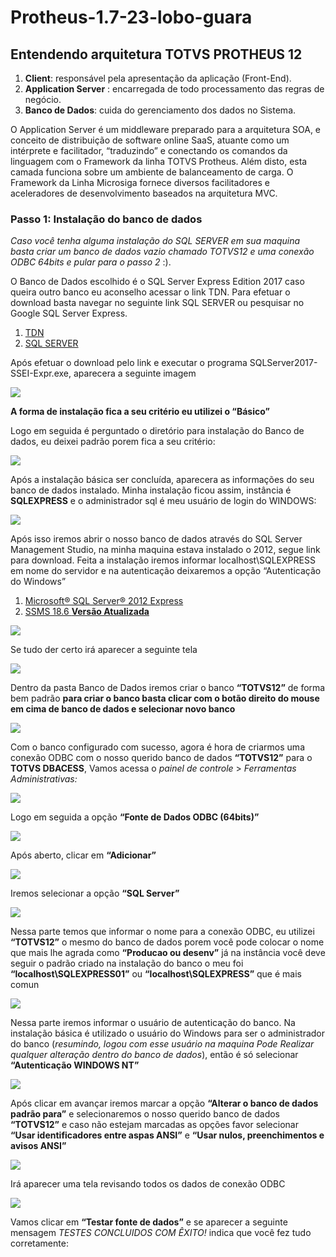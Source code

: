 # Protheus-1.7-23-lobo-guara

## Entendendo arquitetura TOTVS PROTHEUS 12

 1. **Client**: responsável pela apresentação da aplicação (Front-End).
 2. **Application Server** : encarregada de todo processamento das regras de negócio.
 3. **Banco de Dados**: cuida do gerenciamento dos dados no Sistema.

O Application Server é um middleware preparado para a arquitetura SOA, e conceito de distribuição de software online SaaS, atuante como um intérprete e facilitador, “traduzindo” e conectando os comandos da linguagem com o Framework da linha TOTVS Protheus. Além disto, esta camada funciona sobre um ambiente de balanceamento de carga. O Framework da Linha Microsiga fornece diversos facilitadores e aceleradores de desenvolvimento baseados na arquitetura MVC.

### Passo 1: Instalação do banco de dados

_Caso você tenha alguma instalação do SQL SERVER em sua maquina  basta criar um banco de dados vazio chamado TOTVS12 e uma conexão ODBC  64bits e pular para o passo 2_ :).

O Banco de Dados escolhido é o SQL Server Express Edition 2017 caso queira outro banco eu aconselho acessar o link TDN. Para efetuar o download basta navegar no seguinte link SQL SERVER ou pesquisar no Google SQL Server Express.

1. [TDN](https://tdn.totvs.com/display/public/PROT/Linha+Microsiga+Protheus+Home)
2. [SQL SERVER](https://www.microsoft.com/pt-br/sql-server/sql-server-2019)

Após efetuar o download pelo link e executar o programa SQLServer2017-SSEI-Expr.exe, aparecera a seguinte imagem

![](https://depurandoadvpl.files.wordpress.com/2018/01/foto-1.png?w=660)

**A forma de instalação fica a seu critério eu utilizei o “Básico”**

Logo em seguida é perguntado o diretório para instalação do Banco de dados, eu deixei padrão porem fica a seu critério:

![](https://depurandoadvpl.files.wordpress.com/2018/01/foto-2.png?w=660)

Após a instalação básica ser concluída, aparecera as informações do seu banco de dados instalado. Minha instalação ficou assim, instância é  **SQLEXPRESS**  e o administrador sql é meu usuário de login do WINDOWS:  

![](https://depurandoadvpl.files.wordpress.com/2018/01/foto-32.png?w=660)

Após isso iremos abrir o nosso banco de dados através do SQL Server Management Studio, na minha maquina estava instalado o 2012, segue link para download.  Feita a instalação iremos informar localhost\SQLEXPRESS em nome do servidor e na autenticação deixaremos a opção “Autenticação do Windows”

1. [Microsoft® SQL Server® 2012 Express](https://www.microsoft.com/pt-br/download/details.aspx?id=29062&ranMID=24542&ranEAID=TnL5HPStwNw&ranSiteID=TnL5HPStwNw-Tw4bOq6_8wxpfO5dZTfzZQ&epi=TnL5HPStwNw-Tw4bOq6_8wxpfO5dZTfzZQ&irgwc=1&OCID=AID2000142_aff_7593_1243925&tduid=%28ir__vvhkeoklh9kfqn99kk0sohzjxu2xs2dix2dtccz300%29%287593%29%281243925%29%28TnL5HPStwNw-Tw4bOq6_8wxpfO5dZTfzZQ%29%28%29&irclickid=_vvhkeoklh9kfqn99kk0sohzjxu2xs2dix2dtccz300)
2. [SSMS 18.6 **Versão Atualizada**](https://docs.microsoft.com/pt-br/sql/ssms/download-sql-server-management-studio-ssms?view=sql-server-ver15)


![](https://depurandoadvpl.files.wordpress.com/2018/01/foto-4.png?w=660)


Se tudo der certo irá aparecer a seguinte tela


![](https://depurandoadvpl.files.wordpress.com/2018/01/foto-5.png?w=660)


Dentro da pasta Banco de Dados iremos criar o banco **“TOTVS12”** de forma bem padrão **para criar o banco basta clicar com o botão direito do mouse em cima de banco de dados e selecionar novo banco**


![](https://depurandoadvpl.files.wordpress.com/2018/01/foto-6.png?w=660)


Com o banco configurado com sucesso, agora é hora de criarmos uma conexão ODBC com o nosso querido banco de dados **“TOTVS12”** para o **TOTVS DBACESS**, Vamos acessa o _painel de controle_ > _Ferramentas Administrativas:_


![](https://depurandoadvpl.files.wordpress.com/2018/01/foto-7.png?w=660)

Logo em seguida a opção **“Fonte de Dados ODBC (64bits)”**


![](https://depurandoadvpl.files.wordpress.com/2018/01/foto-8.png?w=660)


Após aberto, clicar em **“Adicionar”**


![](https://depurandoadvpl.files.wordpress.com/2018/01/foto-9.png?w=660)


Iremos selecionar a opção **“SQL Server”**


![](https://depurandoadvpl.files.wordpress.com/2018/01/foto-10.png?w=660)


Nessa parte temos que informar o nome para a conexão ODBC, eu utilizei  **“TOTVS12”** o mesmo do banco de dados porem você pode colocar o nome que mais lhe agrada como **“Producao ou desenv”** já na instância você deve seguir o padrão criado na instalação do banco o meu foi **“localhost\SQLEXPRESS01”** ou **“localhost\SQLEXPRESS”** que é mais comun


![](https://depurandoadvpl.files.wordpress.com/2018/01/foto-11.png?w=660)


Nessa parte iremos informar o usuário de autenticação do banco. Na instalação básica é utilizado o usuário do Windows para ser o administrador do banco (_resumindo, logou com esse usuário na maquina Pode Realizar qualquer alteração dentro do banco de dados_), então é só selecionar **“Autenticação WINDOWS NT”**


![](https://depurandoadvpl.files.wordpress.com/2018/01/foto-12.png?w=660)


Após clicar em avançar iremos marcar a opção **“Alterar o banco de dados padrão para”** e selecionaremos o nosso querido banco de dados **“TOTVS12”** e caso não estejam marcadas as opções favor selecionar **“Usar identificadores entre aspas ANSI”**  e  **“Usar nulos, preenchimentos e avisos ANSI”**


![](https://depurandoadvpl.files.wordpress.com/2018/01/foto-13.png?w=660)


Irá aparecer uma tela revisando todos os dados de conexão ODBC


![](https://depurandoadvpl.files.wordpress.com/2018/01/foto-14.png?w=660)

Vamos clicar em **“Testar fonte de dados”** e se aparecer a seguinte mensagem _TESTES CONCLUIDOS COM ÊXITO!_ indica que você fez tudo corretamente: 



